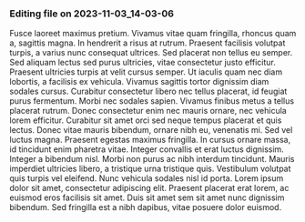 

### Editing file on 2023-11-03_14-03-06

Fusce laoreet maximus pretium. Vivamus vitae quam fringilla, rhoncus quam a, sagittis magna. In hendrerit a risus at rutrum. Praesent facilisis volutpat turpis, a varius nunc consequat ultrices. Sed placerat non tellus eu semper. Sed aliquam lectus sed purus ultricies, vitae consectetur justo efficitur. Praesent ultricies turpis at velit cursus semper. Ut iaculis quam nec diam lobortis, a facilisis ex vehicula. Vivamus sagittis tortor dignissim diam sodales cursus. Curabitur consectetur libero nec tellus placerat, id feugiat purus fermentum. Morbi nec sodales sapien. Vivamus finibus metus a tellus placerat rutrum. Donec consectetur enim nec mauris ornare, nec vehicula lorem efficitur. Curabitur sit amet orci sed neque tempus placerat et quis lectus. Donec vitae mauris bibendum, ornare nibh eu, venenatis mi.
Sed vel luctus magna. Praesent egestas maximus fringilla. In cursus ornare massa, id tincidunt enim pharetra vitae. Integer convallis et erat luctus dignissim. Integer a bibendum nisl. Morbi non purus ac nibh interdum tincidunt. Mauris imperdiet ultricies libero, a tristique urna tristique quis. Vestibulum volutpat quis turpis vel eleifend. Nunc vehicula sodales nisl id porta. Lorem ipsum dolor sit amet, consectetur adipiscing elit. Praesent placerat erat lorem, ac euismod eros facilisis sit amet. Duis sit amet sem sit amet nunc dignissim bibendum. Sed fringilla est a nibh dapibus, vitae posuere dolor euismod.


